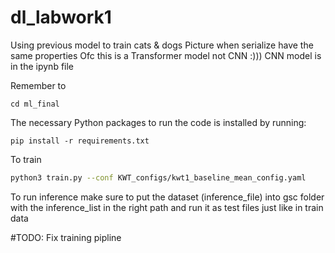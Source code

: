 # dl_labwork1

Using previous model to train cats & dogs
Picture when serialize have the same properties
Ofc this is a Transformer model not CNN :)))
CNN model is in the ipynb file

Remember to
```shell
cd ml_final
```

The necessary Python packages to run the code is installed by running:
```shell
pip install -r requirements.txt
```

To train
```bash
python3 train.py --conf KWT_configs/kwt1_baseline_mean_config.yaml
```

To run inference make sure to put the dataset (inference_file) into gsc folder with the inference_list in the right path and run it as test files just like in train data

#TODO:
Fix training pipline
